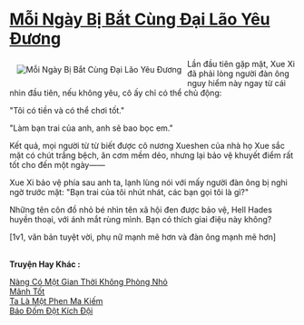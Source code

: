 <a href="https://truyenwiki.net/moi-ngay-bi-bat-cung-dai-lao-yeu-duong.35127/" title="Mỗi Ngày Bị Bắt Cùng Đại Lão Yêu Đương"><h1>Mỗi Ngày Bị Bắt Cùng Đại Lão Yêu Đương</h1></a><div style="display:table"><img align="right" style="float: left; padding: 10px;" src="https://truyenwiki.net/a/img/str/src/35127.jpg" alt="Mỗi Ngày Bị Bắt Cùng Đại Lão Yêu Đương">Lần đầu tiên gặp mặt, Xue Xi đã phải lòng người đàn ông nguy hiểm này ngay từ cái nhìn đầu tiên, nếu không yêu, cô ấy chỉ có thể chủ động:<p></p> "Tôi có tiền và có thể chơi tốt."<p></p> "Làm bạn trai của anh, anh sẽ bao bọc em."<p></p> Kết quả, mọi người từ từ biết được cô nương Xueshen của nhà họ Xue sắc mặt có chút trắng bệch, ăn cơm mềm dẻo, nhưng lại bảo vệ khuyết điểm rất tốt cho đến một ngày——<p></p> Xue Xi bảo vệ phía sau anh ta, lạnh lùng nói với mấy người đàn ông bị nghi ngờ trước mặt: "Bạn trai của tôi nhút nhát, các bạn gọi tôi là gì?"<p></p> Những tên côn đồ nhỏ bé nhìn tên xã hội đen được bảo vệ, Hell Hades huyền thoại, với ánh mắt rùng mình. Bạn có thích giai điệu này không?<p></p> [1v1, văn bản tuyệt vời, phụ nữ mạnh mẽ hơn và đàn ông mạnh mẽ hơn]</div><p><br><b>Truyện Hay Khác :</b></p><a href="https://truyenwiki.net/nang-co-mot-gian-thoi-khong-phong-nho.35389/" alt="Nàng Có Một Gian Thời Không Phòng Nhỏ">Nàng Có Một Gian Thời Không Phòng Nhỏ</a><br/><a href="https://github.com/nownovels/topcv/tree/master/truyenhay/35103" alt="Mãnh Tốt">Mãnh Tốt</a><br/><a href="https://sangtacviet.wordpress.com/2020/10/22/ta-la-mot-phen-ma-kiem/" alt="Ta Là Một Phen Ma Kiếm">Ta Là Một Phen Ma Kiếm</a><br/><a href="https://github.com/nownovels/topcv/tree/master/truyenhay/35377" alt="Báo Đốm Đột Kích Đội">Báo Đốm Đột Kích Đội</a><br/>